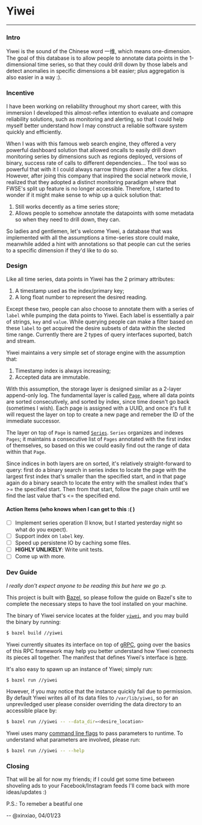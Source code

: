 # Yiwei
-----------

### Intro
Yiwei is the sound of the Chinese word 一维, which means one-dimension. The goal of this 
database is to allow people to annotate data points in the 1-dimensional time series, so 
that they  could drill down by those labels and detect anomalies in specific dimensions 
a bit easier; plus aggregation is also easier in a way :).

### Incentive
I have been working on reliability throughout my short career, with this immersion I developed
this almost-reflex intention to evaluate and comapre reliability solutions, such as monitoring 
and alerting, so that I could help myself better understand how I may construct a reliable 
software system quickly and efficiently.

When I was with this famous web search engine, they offered a very powerful dashboard solution 
that allowed oncalls to easily drill down monitoring series by dimensions such as regions deployed, 
versions of binary, success rate of calls to different dependencies... The tool was so powerful 
that with it I could always narrow things down after a few clicks. However, after joing this 
company that inspired the social network movie, I realized that they adopted a distinct monitoring
paradigm where that FWSE's split up feature is no longer accessible. Therefore, I started to
wonder if it might make sense to whip up a quick solution that:
1. Still works decently as a time series store;
2. Allows people to somehow annotate the datapoints with some metadata so when they need to drill 
   down, they can.

So ladies and gentlemen, let's welcome Yiwei, a database that was implemented with all the assumptions
a time-series store could make, meanwhile added a hint with annotations so that people can cut the 
series to a specific dimension if they'd like to do so.

### Design
Like all time series, data points in Yiwei has the 2 primary attributes:
1. A timestamp used as the index/primary key;
2. A long float number to represent the desired reading.

Except these two, people can also choose to annotate them with a series of `label` while pumping 
the data points to Yiwei. Each label is essentially a pair of strings, `key` and `value`. While 
querying people can make a filter based on these `label` to get acquired the desire subsets of 
data within the slected time range. Currently there are 2 types of query interfaces suported,
batch and stream.

Yiwei maintains a very simple set of storage engine with the assumption that:
1. Timestamp index is always increasing;
2. Accepted data are immutable.

With this assumption, the storage layer is designed similar as a 2-layer append-only log. The 
fundamental layer is called [`Page`](/database/page/page.go), where all data points are sorted
consecutively, and sorted by index, since time doesn't go back (sometimes I wish). Each page
is assigned with a UUID, and once it's full it will request the layer on top to create a new 
page and remeber the ID of the immediate successor.

The layer on top of `Page` is named [`Series`](/database/series/series.go). `Series` organizes
and indexes `Pages`; it maintains a consecutive list of `Pages` annotated with the first index
of themselves, so based on this we could easily find out the range of data within that `Page`.

Since indices in both layers are on sorted, it's relatively straight-forward to  query: first 
do a binary search in series index to locate the page with the largest first index that's 
smaller than the specified start, and in that page again do a binary search to locate the entry 
with the smallest index that's >= the specified start. Then from that start, follow the page chain 
until we find the last value that's <= the specified end.

#### Action Items (who knows when I can get to this :( )
- [ ] Implement series operation (I know, but I started yesterday night so what do you expect).
- [ ] Support index on `label` key.
- [ ] Speed up persistene IO by caching some files.
- [ ] **HIGHLY UNLIKELY**: Write unit tests.
- [ ] Come up with more.

### Dev Guide
*I really don't expect anyone to be reading this but here we go :p.*

This project is built with [Bazel](https://bazel.build/), so please follow the guide on
Bazel's site to complete the necessary steps to have the tool installed on your machine.

The binary of Yiwei service locates at the folder [`yiwei`](/yiwei), and you may build the binary by
running:
```bash
$ bazel build //yiwei
```

Yiwei currently situates its interface on top of [gRPC](https://grpc.io/), going over the basics
of this RPC framework may help you better understand how Yiwei connects its pieces all together. 
The manifest that defines Yiwei's interface is [here](/proto/database.proto).

It's also easy to spawn up an instance of Yiwei; simply run:
```bash
$ bazel run //yiwei
```

However, if you may notice that the instance quickly fail due to permission. By default Yiwei
writes all of its data files to `/var/lib/yiwei`, so for an unpreviledged user please consider
overriding the data directory to an accessible place by:
```bash
$ bazel run //yiwei -- --data_dir=<desire_location>
```

Yiwei uses many [command line flags](https://gobyexample.com/command-line-flags) to pass
parameters to runtime. To understand what parameters are involved, please run:
```bash
$ bazel run //yiwei -- --help
```

### Closing
That will be all for now my friends; if I could get some time between shoveling ads 
to your Facebook/Instagram feeds I'll come back with more ideas/updates :)

P.S.: To remeber a beatiful one

-- @xinxiao, 04/01/23
